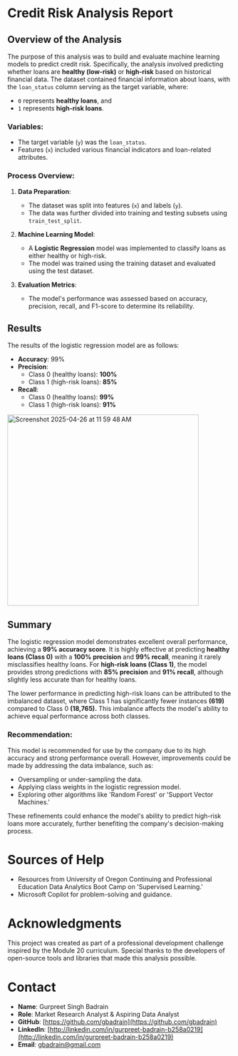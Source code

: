# Credit Risk Analysis Report

## Overview of the Analysis

The purpose of this analysis was to build and evaluate machine learning models to predict credit risk. Specifically, the analysis involved predicting whether loans are **healthy (low-risk)** or **high-risk** based on historical financial data. The dataset contained financial information about loans, with the `loan_status` column serving as the target variable, where:
- `0` represents **healthy loans**, and
- `1` represents **high-risk loans**.

### Variables:
- The target variable (`y`) was the `loan_status`.
- Features (`x`) included various financial indicators and loan-related attributes.

### Process Overview:
1. **Data Preparation**:
    - The dataset was split into features (`x`) and labels (`y`).
    - The data was further divided into training and testing subsets using `train_test_split`.

2. **Machine Learning Model**:
    - A **Logistic Regression** model was implemented to classify loans as either healthy or high-risk.
    - The model was trained using the training dataset and evaluated using the test dataset.

3. **Evaluation Metrics**:
    - The model's performance was assessed based on accuracy, precision, recall, and F1-score to determine its reliability.

## Results

The results of the logistic regression model are as follows:

- **Accuracy**: 99%
- **Precision**:
    - Class 0 (healthy loans): **100%**
    - Class 1 (high-risk loans): **85%**
- **Recall**:
    - Class 0 (healthy loans): **99%**
    - Class 1 (high-risk loans): **91%**
      
<img width="429" alt="Screenshot 2025-04-26 at 11 59 48 AM" src="https://github.com/user-attachments/assets/729101d9-d7a6-409f-af34-a1b6f89ab8cd" />

## Summary

The logistic regression model demonstrates excellent overall performance, achieving a **99% accuracy score**. It is highly effective at predicting **healthy loans (Class 0)** with a **100% precision** and **99% recall**, meaning it rarely misclassifies healthy loans. For **high-risk loans (Class 1)**, the model provides strong predictions with **85% precision** and **91% recall**, although slightly less accurate than for healthy loans.

The lower performance in predicting high-risk loans can be attributed to the imbalanced dataset, where Class 1 has significantly fewer instances **(619)** compared to Class 0 **(18,765).** This imbalance affects the model's ability to achieve equal performance across both classes.


### Recommendation:
This model is recommended for use by the company due to its high accuracy and strong performance overall. However, improvements could be made by addressing the data imbalance, such as:
- Oversampling or under-sampling the data.
- Applying class weights in the logistic regression model.
- Exploring other algorithms like 'Random Forest' or 'Support Vector Machines.'

These refinements could enhance the model's ability to predict high-risk loans more accurately, further benefiting the company's decision-making process.

# Sources of Help

- Resources from University of Oregon Continuing and Professional Education Data Analytics Boot Camp on 'Supervised Learning.'
- Microsoft Copilot for problem-solving and guidance.

# Acknowledgments

This project was created as part of a professional development challenge inspired by the Module 20 curriculum. Special thanks to the developers of open-source tools and libraries that made this analysis possible.

# Contact

- **Name**: Gurpreet Singh Badrain  
- **Role**: Market Research Analyst & Aspiring Data Analyst  
- **GitHub**: [https://github.com/gbadrain](https://github.com/gbadrain)  
- **LinkedIn**: [http://linkedin.com/in/gurpreet-badrain-b258a0219](http://linkedin.com/in/gurpreet-badrain-b258a0219)  
- **Email**: gbadrain@gmail.com  


